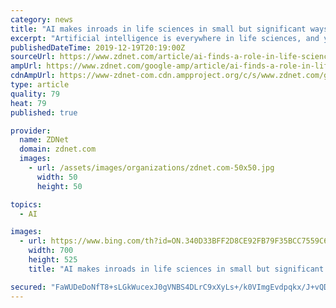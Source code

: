 ```yaml
---
category: news
title: "AI makes inroads in life sciences in small but significant ways: Lantern Pharma’s quest"
excerpt: "Artificial intelligence is everywhere in life sciences, and yet, it's hard to know just what it all means. Plenty of headlines tout AI as something that is already making breakthrough diagnoses, an automated diagnostician that is already replacing radiologists. There's a lot of hype, but what can AI really do? Lantern Pharma, a five-year-old ..."
publishedDateTime: 2019-12-19T20:19:00Z
sourceUrl: https://www.zdnet.com/article/ai-finds-a-role-in-life-sciences-in-small-but-significant-ways-lantern-pharmas-quest/
ampUrl: https://www.zdnet.com/google-amp/article/ai-finds-a-role-in-life-sciences-in-small-but-significant-ways-lantern-pharmas-quest/
cdnAmpUrl: https://www-zdnet-com.cdn.ampproject.org/c/s/www.zdnet.com/google-amp/article/ai-finds-a-role-in-life-sciences-in-small-but-significant-ways-lantern-pharmas-quest/
type: article
quality: 79
heat: 79
published: true

provider:
  name: ZDNet
  domain: zdnet.com
  images:
    - url: /assets/images/organizations/zdnet.com-50x50.jpg
      width: 50
      height: 50

topics:
  - AI

images:
  - url: https://www.bing.com/th?id=ON.340D33BFF2D8CE92FB79F35BCC7559C6
    width: 700
    height: 525
    title: "AI makes inroads in life sciences in small but significant ways: Lantern Pharma’s quest"

secured: "FaWUDeDoNfT8+sLGkWucexJ0gVNBS4DLrC9xXyLs+/k0VImgEvdpqkx/J+vQDqsEX5kx8ENb8KYBf0ANjKCsu56mjTPUDXoRS7mL03N8kov+V8IYeGspum7MTVN243PSapJegzmxfIhahW6mlQBvzN1nl0mej5qJDecKZJ+Gq6ajICWdfpcimVjVKJEDrM6NHQgNJzrCde3SfKWckLG7kyyvmIRdiKDQRKGCp0+zTcrLLA/QFPKYdvi6RDz9ztKnRBpvm5r/5v7y29tjAPKK3g==;/9KqjqArMzLc7i7xEpfWUw=="
---
```


